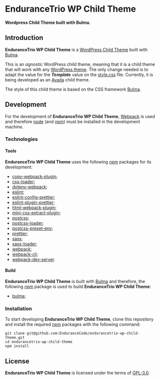 # EnduranceTrio WP Child Theme

**Wordpress Child Theme built with Bulma.**

## Introduction

**EnduranceTrio WP Child Theme** is a [WordPress Child Theme](https://developer.wordpress.org/themes/advanced-topics/child-themes/) built with [Bulma](https://bulma.io/).

This is an *agnostic* WordPress child theme, meaning that it is a child theme that will work with any [WordPress theme](https://developer.wordpress.org/themes/). The only change needed is to adapt the value for the ***Template*** value on the [style.css](./src/style.css) file. Currently, it is being developed as an [Avada](https://avada.com/) child theme.

The style of this child theme is based on the CSS framework [Bulma](https://bulma.io/).

## Development

For the development of **EnduranceTrio WP Child Theme**, [Webpack](https://webpack.js.org/) is used and therefore [node](https://nodejs.org/) (and [npm](https://www.npmjs.com/)) must be installed in the development machine.

### Technologies

#### Tools

**EnduranceTrio WP Child Theme** uses the following [npm](https://www.npmjs.com/) packages for its development:

+ [copy-webpack-plugin](https://www.npmjs.com/package/copy-webpack-plugin);
+ [css-loader](https://www.npmjs.com/package/css-loader);
+ [dotenv-webpack](https://www.npmjs.com/package/dotenv-webpack);
+ [eslint](https://www.npmjs.com/package/eslint);
+ [eslint-config-prettier](https://www.npmjs.com/package/eslint-config-prettier);
+ [eslint-plugin-prettier](https://www.npmjs.com/package/eslint-plugin-prettier);
+ [html-webpack-plugin](https://www.npmjs.com/package/html-webpack-plugin);
+ [mini-css-extract-plugin](https://www.npmjs.com/package/mini-css-extract-plugin);
+ [postcss](https://www.npmjs.com/package/postcss);
+ [postcss-loader](https://www.npmjs.com/package/postcss-loader);
+ [postcss-preset-env](https://www.npmjs.com/package/postcss-preset-env);
+ [prettier](https://www.npmjs.com/package/prettier);
+ [sass](https://www.npmjs.com/package/sass);
+ [sass-loader](https://www.npmjs.com/package/sass-loader);
+ [webpack](https://www.npmjs.com/package/webpack);
+ [webpack-cli](https://www.npmjs.com/package/webpack-cli);
+ [webpack-dev-server](https://www.npmjs.com/package/webpack-dev-server).

#### Build

**EnduranceTrio WP Child Theme** is built with [Bulma](https://bulma.io/) and therefore, the following [npm](https://www.npmjs.com/) package is used to build **EnduranceTrio WP Child Theme**:

+ [bulma](https://www.npmjs.com/package/bulma);

### Installation

To start developing **EnduranceTrio WP Child Theme**, clone this repository and install the required [npm](https://www.npmjs.com/) packages with the following command:

    git clone git@github.com:EnduranceCode/endurancetrio-wp-child-theme.git
    cd endurancetrio-wp-child-theme
    npm install

## License

**EnduranceTrio WP Child Theme** is licensed under the terms of [GPL-3.0](./LICENSE).
